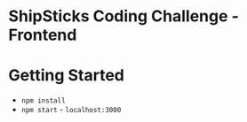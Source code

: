 # ShipSticks Coding Challenge - Frontend

# Getting Started

* `npm install`
* `npm start` - `localhost:3000`
